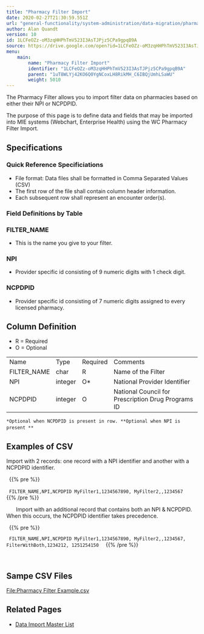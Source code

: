 ```yaml
---
title: "Pharmacy Filter Import"
date: 2020-02-27T21:30:59.551Z
url: "general-functionality/system-administration/data-migration/pharmacy-filter-import.html"
author: Alan Quandt
version: 10
id: 1LCFeOZz-oM3zqHHPhTmV523I3AsTJPjz5CPa9gpqB9A
source: https://drive.google.com/open?id=1LCFeOZz-oM3zqHHPhTmV523I3AsTJPjz5CPa9gpqB9A
menu:
    main:
        name: "Pharmacy Filter Import"
        identifier: "1LCFeOZz-oM3zqHHPhTmV523I3AsTJPjz5CPa9gpqB9A"
        parent: "1uT8WLYj42KO6Q0YgNCoxLH8RikMH_C6IBQjUmhLSaWU"
        weight: 5010
---
```

The Pharmacy Filter allows you to import filter data on pharmacies based on either their NPI or NCPDPID.

The purpose of this page is to define data and fields that may be imported into MIE systems (Webchart, Enterprise Health) using the WC Pharmacy Filter Import.



## Specifications



### Quick Reference Specificiations

* File format: Data files shall be formatted in Comma Separated Values (CSV)
* The first row of the file shall contain column header information.
* Each subsequent row shall represent an encounter order(s).



### Field Definitions by Table



### FILTER_NAME

* This is the name you give to your filter.



### NPI

* Provider specific id consisting of 9 numeric digits with 1 check digit.



### NCPDPID

* Provider specific id consisting of 7 numeric digits assigned to every licensed pharmacy.



## Column Definition

* R = Required
* O = Optional

<table>
  <tr>
    <td>
Name    </td>
    <td>
Type    </td>
    <td>
Required    </td>
    <td>
Comments    </td>
  </tr>
  <tr>
    <td>
FILTER_NAME    </td>
    <td>
char    </td>
    <td>
R    </td>
    <td>
Name of the Filter    </td>
  </tr>
  <tr>
    <td>
NPI    </td>
    <td>
integer    </td>
    <td>
O*    </td>
    <td>
National Provider Identifier    </td>
  </tr>
  <tr>
    <td>
NCPDPID    </td>
    <td>
integer    </td>
    <td>
O    </td>
    <td>
National Council for Prescription Drug Programs ID    </td>
  </tr>
</table>

`*Optional when NCPDPID is present in row. **Optional when NPI is present **
`
`
`
## Examples of CSV

Import with 2 records: one record with a NPI identifier and another with a NCPDPID identifier.



` `{{% pre %}}

`  FILTER_NAME,NPI,NCPDPID MyFilter1,1234567890, MyFilter2,,1234567 
`
` `{{% /pre %}}


`  
`
Import with an additional record that contains both an NPI & NCPDPID. When this occurs, the NCPDPID identifier takes precedence.



` `{{% pre %}}

`  FILTER_NAME,NPI,NCPDPID MyFilter1,1234567890, MyFilter2,,1234567, FilterWithBoth,1234212, 1251254150 
`
` `{{% /pre %}}


`  
`
`
`
## Sampe CSV Files

[File:Pharmacy Filter Example.csv](https://miewiki.med-web.com/wiki/index.php/File:Pharmacy_Filter_Example.csv)



## Related Pages

* [Data Import Master List](data-import-master-list.html)
